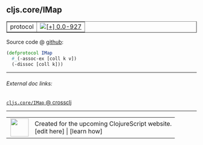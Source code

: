 ## cljs.core/IMap



 <table border="1">
<tr>
<td>protocol</td>
<td><a href="https://github.com/cljsinfo/cljs-api-docs/tree/0.0-927"><img valign="middle" alt="[+] 0.0-927" title="Added in 0.0-927" src="https://img.shields.io/badge/+-0.0--927-lightgrey.svg"></a> </td>
</tr>
</table>









Source code @ [github](https://github.com/clojure/clojurescript/blob/r1576/src/cljs/cljs/core.cljs#L190-L192):

```clj
(defprotocol IMap
  #_(-assoc-ex [coll k v])
  (-dissoc [coll k]))
```

<!--
Repo - tag - source tree - lines:

 <pre>
clojurescript @ r1576
└── src
    └── cljs
        └── cljs
            └── <ins>[core.cljs:190-192](https://github.com/clojure/clojurescript/blob/r1576/src/cljs/cljs/core.cljs#L190-L192)</ins>
</pre>

-->

---



###### External doc links:

[`cljs.core/IMap` @ crossclj](http://crossclj.info/fun/cljs.core.cljs/IMap.html)<br>

---

 <table>
<tr><td>
<img valign="middle" align="right" width="48px" src="http://i.imgur.com/Hi20huC.png">
</td><td>
Created for the upcoming ClojureScript website.<br>
[edit here] | [learn how]
</td></tr></table>

[edit here]:https://github.com/cljsinfo/cljs-api-docs/blob/master/cljsdoc/cljs.core_IMap.cljsdoc
[learn how]:https://github.com/cljsinfo/cljs-api-docs/wiki/cljsdoc-files

<!--

This information was too distracting to show to readers, but I'll leave it
commented here since it is helpful to:

- pretty-print the data used to generate this document
- and show how to retrieve that data



The API data for this symbol:

```clj
{:ns "cljs.core",
 :name "IMap",
 :type "protocol",
 :full-name-encode "cljs.core_IMap",
 :source {:code "(defprotocol IMap\n  #_(-assoc-ex [coll k v])\n  (-dissoc [coll k]))",
          :title "Source code",
          :repo "clojurescript",
          :tag "r1576",
          :filename "src/cljs/cljs/core.cljs",
          :lines [190 192]},
 :methods [{:name "-dissoc", :signature ["[coll k]"], :docstring nil}],
 :full-name "cljs.core/IMap",
 :history [["+" "0.0-927"]]}

```

Retrieve the API data for this symbol:

```clj
;; from Clojure REPL
(require '[clojure.edn :as edn])
(-> (slurp "https://raw.githubusercontent.com/cljsinfo/cljs-api-docs/catalog/cljs-api.edn")
    (edn/read-string)
    (get-in [:symbols "cljs.core/IMap"]))
```

-->
